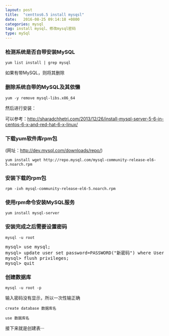 ```yaml
---
layout: post
title:  "centtos6.5 install mysqsl"
date:   2016-08-25 09:14:18 +0800
categories: mysql
tag: install mysql、修改mysql密码
type: mySql
---
```


### 检测系统是否自带安装MySQL

`yum list install | grep mysql`<br />

如果有带MySQL，则将其删除<br />

### 删除系统自带的MySQL及其依懒

`yum -y remove mysql-libs.x86_64`<br />

然后进行安装：<br />

可以参考：<a target="_blank" href="http://sharadchhetri.com/2013/12/26/install-mysql-server-5-6-in-centos-6-x-and-red-hat-6-x-linux/">http://sharadchhetri.com/2013/12/26/install-mysql-server-5-6-in-centos-6-x-and-red-hat-6-x-linux/</a>

### 下载yum软件库rpm包

(网址：<a target="_blank" href="http://dev.mysql.com/downloads/repo/">http://dev.mysql.com/downloads/repo/</a>)<br />

`yum install wget http://repo.mysql.com/mysql-community-release-el6-5.noarch.rpm`

### 安装下载的rpm包

`rpm -ivh mysql-community-release-el6-5.noarch.rpm`

### 使用rpm命令安装MySQL服务

`yum install mysql-server`

### 安装完成之后需要设置密码

`mysql -u root`<br />
<pre>
mysql> use mysql;
mysql> update user set password=PASSWORD("新密码") where User='root';
mysql> flush privileges;
mysql> quit
</pre>

### 创建数据库

<code>mysql -u root -p</code>

输入密码没有显示，所以一次性输正确

<code>create database 数据库名</code>

<code>use 数据库名</code>

接下来就是创建表···